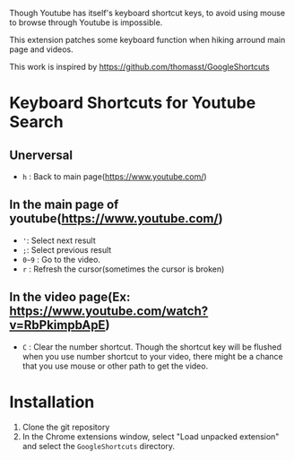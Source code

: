 Though Youtube has itself's keyboard shortcut keys, to avoid using mouse to browse through Youtube is impossible.

This extension patches some keyboard function when hiking arround main page and videos.

This work is inspired by <https://github.com/thomasst/GoogleShortcuts>

Keyboard Shortcuts for Youtube Search
====================================
## Unerversal
* `h` : Back to main page(<https://www.youtube.com/>)

## In the main page of youtube(<https://www.youtube.com/>)
* `'`: Select next result
* `;`: Select previous result
* `0~9` : Go to the video.
* `r` : Refresh the cursor(sometimes the cursor is broken)

## In the video page(Ex: <https://www.youtube.com/watch?v=RbPkimpbApE>)
* `C` : Clear the number shortcut. Though the shortcut key will be flushed when you use number shortcut to your video, there might be a chance that you use mouse or other path to get the video.

Installation
============
1. Clone the git repository
2. In the Chrome extensions window, select "Load unpacked extension" and select the `GoogleShortcuts` directory.
